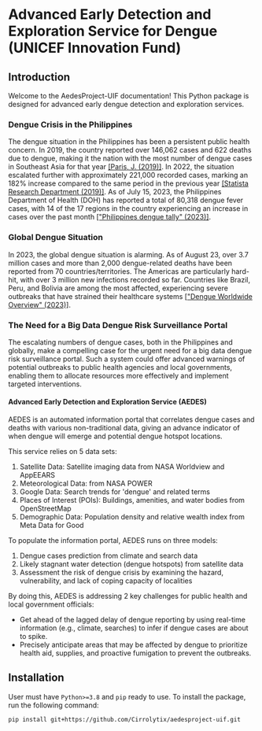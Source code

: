 # Advanced Early Detection and Exploration Service for Dengue (UNICEF Innovation Fund)

## Introduction

Welcome to the AedesProject-UIF documentation! This Python package is designed for advanced early dengue detection and exploration services.

### Dengue Crisis in the Philippines

The dengue situation in the Philippines has been a persistent public health concern. In 2019, the country reported over 146,062 cases and 622 deaths due to dengue, making it the nation with the most number of dengue cases in Southeast Asia for that year [[Paris, J. (2019)]](https://www.rappler.com/nation/237340-philippines-has-most-dengue-cases-southeast-asia-2019/). In 2022, the situation escalated further with approximately 221,000 recorded cases, marking an 182% increase compared to the same period in the previous year [[Statista Research Department (2019)]](https://www.statista.com/statistics/1120319/philippines-number-dengue-cases/). As of July 15, 2023, the Philippines Department of Health (DOH) has reported a total of 80,318 dengue fever cases, with 14 of the 17 regions in the country experiencing an increase in cases over the past month [["Philippines dengue tally" (2023)]](https://outbreaknewstoday.com/philippines-dengue-tally-eclipses-80000-in-2023-to-date-92506/#:~:text=The%20Philippines%20Department%20of%20Health,cases%20over%20the%20past%20month.).

### Global Dengue Situation

In 2023, the global dengue situation is alarming. As of August 23, over 3.7 million cases and more than 2,000 dengue-related deaths have been reported from 70 countries/territories. The Americas are particularly hard-hit, with over 3 million new infections recorded so far. Countries like Brazil, Peru, and Bolivia are among the most affected, experiencing severe outbreaks that have strained their healthcare systems [["Dengue Worldwide Overview" (2023)]](https://www.ecdc.europa.eu/en/dengue-monthly).

### The Need for a Big Data Dengue Risk Surveillance Portal

The escalating numbers of dengue cases, both in the Philippines and globally, make a compelling case for the urgent need for a big data dengue risk surveillance portal. Such a system could offer advanced warnings of potential outbreaks to public health agencies and local governments, enabling them to allocate resources more effectively and implement targeted interventions.

#### Advanced Early Detection and Exploration Service (AEDES)

AEDES is an automated information portal that correlates dengue cases and deaths with various non-traditional data, giving an advance indicator of when dengue will emerge and potential dengue hotspot locations.

This service relies on 5 data sets:
1. Satellite Data: Satellite imaging data from NASA Worldview and AppEEARS
2. Meteorological Data: from NASA POWER
3. Google Data: Search trends for 'dengue' and related terms
4. Places of Interest (POIs): Buildings, amenities, and water bodies from OpenStreetMap
5. Demographic Data: Population density and relative wealth index from Meta Data for Good

To populate the information portal, AEDES runs on three models:
1. Dengue cases prediction from climate and search data
2. Likely stagnant water detection (dengue hotspots) from satellite data
3. Assessment the risk of dengue crisis by examining the hazard, vulnerability, and lack of coping capacity of localities

By doing this, AEDES is addressing 2 key challenges for public health and local government officials:

- Get ahead of the lagged delay of dengue reporting by using real-time information (e.g., climate, searches) to infer if dengue cases are about to spike.
- Precisely anticipate areas that may be affected by dengue to prioritize health aid, supplies, and proactive fumigation to prevent the outbreaks.

## Installation

User must have `Python>=3.8` and `pip` ready to use.  To install the package, run the following command:

```bash
pip install git+https://github.com/Cirrolytix/aedesproject-uif.git
```